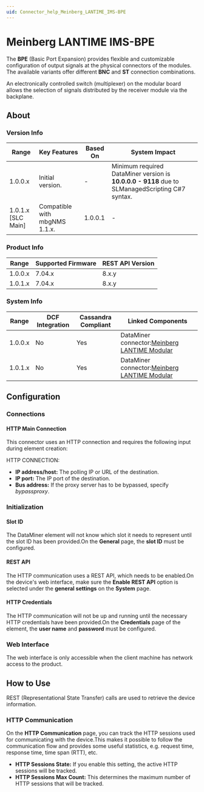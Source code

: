 ```yaml
---
uid: Connector_help_Meinberg_LANTIME_IMS-BPE
---
```


# Meinberg LANTIME IMS-BPE

The **BPE** (Basic Port Expansion) provides flexible and customizable configuration of output signals at the physical connectors of the modules. The available variants offer different **BNC** and **ST** connection combinations.

An electronically controlled switch (multiplexer) on the modular board allows the selection of signals distributed by the receiver module via the backplane.

## About

### Version Info

| **Range**            | **Key Features**              | **Based On** | **System Impact**                                                                               |
|----------------------|-------------------------------|--------------|-------------------------------------------------------------------------------------------------|
| 1.0.0.x              | Initial version.              | \-           | Minimum required DataMiner version is **10.0.0.0 - 9118** due to SLManagedScripting C#7 syntax. |
| 1.0.1.x \[SLC Main\] | Compatible with mbgNMS 1.1.x. | 1.0.0.1      | \-                                                                                              |

### Product Info

| **Range** | **Supported Firmware** | **REST API Version** |
|-----------|------------------------|----------------------|
| 1.0.0.x   | 7.04.x                 | 8.x.y                |
| 1.0.1.x   | 7.04.x                 | 8.x.y                |

### System Info

| **Range** | **DCF Integration** | **Cassandra Compliant** | **Linked Components**                                                                            |
|-----------|---------------------|-------------------------|--------------------------------------------------------------------------------------------------|
| 1.0.0.x   | No                  | Yes                     | DataMiner connector:[Meinberg LANTIME Modular](xref:Connector_help_Meinberg_LANTIME_Modular) |
| 1.0.1.x   | No                  | Yes                     | DataMiner connector:[Meinberg LANTIME Modular](xref:Connector_help_Meinberg_LANTIME_Modular) |

## Configuration

### Connections

#### HTTP Main Connection

This connector uses an HTTP connection and requires the following input during element creation:

HTTP CONNECTION:

- **IP address/host:** The polling IP or URL of the destination.
- **IP port:** The IP port of the destination.
- **Bus address:** If the proxy server has to be bypassed, specify *bypassproxy*.

### Initialization

#### Slot ID

The DataMiner element will not know which slot it needs to represent until the slot ID has been provided.On the **General** page, the **slot ID** must be configured.

#### REST API

The HTTP communication uses a REST API, which needs to be enabled.On the device's web interface, make sure the **Enable REST API** option is selected under the **general settings** on the **System** page.

#### HTTP Credentials

The HTTP communication will not be up and running until the necessary HTTP credentials have been provided.On the **Credentials** page of the element, the **user name** and **password** must be configured.

### Web Interface

The web interface is only accessible when the client machine has network access to the product.

## How to Use

REST (Representational State Transfer) calls are used to retrieve the device information.

### HTTP Communication

On the **HTTP Communication** page, you can track the HTTP sessions used for communicating with the device.This makes it possible to follow the communication flow and provides some useful statistics, e.g. request time, response time, time span (RTT), etc.

- **HTTP Sessions State:** If you enable this setting, the active HTTP sessions will be tracked.
- **HTTP Sessions Max Count:** This determines the maximum number of HTTP sessions that will be tracked.
